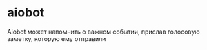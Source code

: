 # aiobot

Aiobot может напомнить о важном событии, прислав голосовую заметку, которую ему отправили
